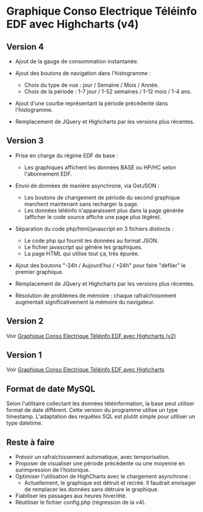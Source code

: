 Graphique Conso Electrique Téléinfo EDF avec Highcharts (v4)
============================================================

Version 4
---------
* Ajout de la gauge de consommation instantanée.
* Ajout des boutons de navigation dans l'histogramme :
    - Choix du type de vue : jour / Semaine / Mois / Année.
    - Choix de la période : 1-7 jour / 1-52 semaines / 1-12 mois / 1-4 ans.
* Ajout d'une courbe représentant la période précédente dans l'histogramme.

* Remplacement de JQuery et Highcharts par les versions plus récentes.

Version 3
---------
* Prise en charge du régime EDF de base :
    - Les graphiques affichent les données BASE ou HP/HC selon l'abonnement EDF.
* Envoi de données de manière asynchrone, via GetJSON :
    - Les boutons de changement de période du second graphique marchent maintenant sans recharger la page.
    - Les données téléinfo n'apparaissent plus dans la page générée (afficher le code source affiche une page plus légère).

* Séparation du code php/html/javascript en 3 fichiers distincts :
    - Le code php qui fournit les données au format JSON.
    - Le fichier javascript qui génère les graphiques.
    - La page HTML qui utilise tout ça, très épurée.

* Ajout des boutons "-24h / Aujourd'hui / +24h" pour faire "défiler" le premier graphique.

* Remplacement de JQuery et Highcharts par les versions plus récentes.

* Résolution de problèmes de mémoire : chaque rafraîchissement augmentait significativement la mémoire
du navigateur.

Version 2
---------
Voir [Graphique Conso Electrique Téléinfo EDF avec Highcharts (v2)](http://penhard.anthony.free.fr/?p=207)

Version 1
---------
Voir [Graphique Conso Electrique Téléinfo EDF avec Highcharts](http://penhard.anthony.free.fr/?p=111)

Format de date MySQL
--------------------
Selon l'utilitaire collectant les données téléinformation, la base peut utiliser format de date différent.
Cette version du programme utilise un type timestamp.
L'adaptation des requêtes SQL est plutôt simple pour utiliser un type datetime.

Reste à faire
-------------
* Prévoir un rafraîchissement automatique, avec temporisation.
* Proposer de visualiser une période précédente ou une moyenne en surimpression de l'historique.
* Optimiser l'utilisation de HighCharts avec le chargement asynchrone :
    - Actuellement, le graphique est détruit et recréé. Il faudrait envisager de remplacer les données sans détruire le graphique.
* Fiabiliser les passages aux heures hiver/été.
* Réutiliser le fichier config.php (régression de la v4).
